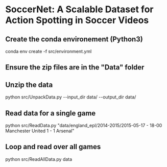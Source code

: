 # SoccerNet: A Scalable Dataset for Action Spotting in Soccer Videos



## Create the conda environement (Python3)
conda env create -f src/environment.yml

## Ensure the zip files are in the "Data" folder

## Unzip the data
python src/UnpackData.py --input_dir data/ --output_dir data/

## Read data for a single game
python src/ReadData.py "data/england_epl/2014-2015/2015-05-17 - 18-00 Manchester United 1 - 1 Arsenal"

## Loop and read over all games
python src/ReadAllData.py data
